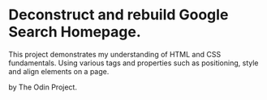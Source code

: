 # Deconstruct and rebuild Google Search Homepage.

This project demonstrates my understanding of HTML and CSS fundamentals. 
Using various tags and properties such as positioning, style and align elements on a page. 


by The Odin Project.
